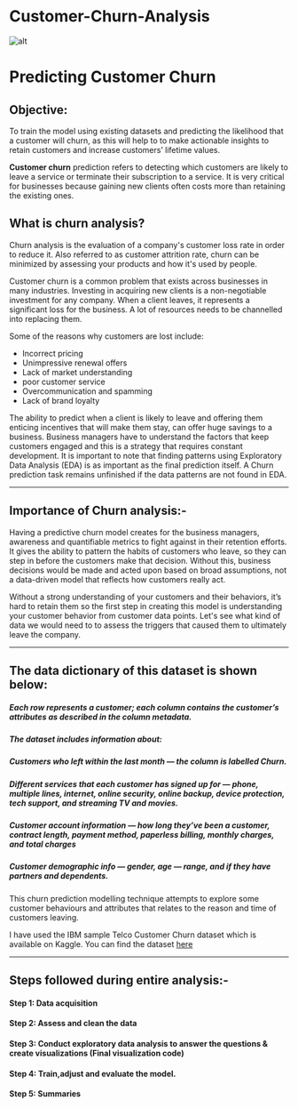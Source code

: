 # Customer-Churn-Analysis

![alt](https://imgs.search.brave.com/ndfWDNC1t2rn6upGKVLg…/Z3MtdGhhdC13aWxs/LXJlZHVjZS15b3Vy/LWNodXJuLnBuZw)

# Predicting Customer Churn

## Objective: 
To train the model using existing datasets and predicting the likelihood that a customer will churn,
as this will help to to make actionable insights to retain customers and increase customers’ lifetime values.

**Customer churn** prediction refers to detecting which customers are likely to leave a service or terminate their subscription to a service. It is very critical for businesses because gaining new clients often costs more than retaining the existing ones.

## What is churn analysis?
Churn analysis is the evaluation of a company's customer loss rate in order to reduce it. Also referred to as customer attrition rate, churn can be minimized by assessing your products and how it's used by people.

Customer churn is a common problem that exists across businesses in many industries. Investing in acquiring new clients is a non-negotiable investment for any company. When a client leaves, it represents a significant loss for the business. A lot of resources needs to be channelled into replacing them.

Some of the reasons why customers are lost include:
- Incorrect pricing
- Unimpressive renewal offers
- Lack of market understanding
- poor customer service
- Overcommunication and spamming
- Lack of brand loyalty

The ability to predict when a client is likely to leave and offering them enticing incentives that will make them stay, can offer huge savings to a business. Business managers have to understand the factors that keep customers engaged and this is a strategy that requires constant development. It is important to note that finding patterns using Exploratory Data Analysis (EDA) is as important as the final prediction itself. A Churn prediction task remains unfinished if the data patterns are not found in EDA.

----
## Importance of Churn analysis:-
Having a predictive churn model creates for the business managers, awareness and quantifiable metrics to fight against in their retention efforts. It gives the ability to pattern the habits of customers who leave, so they can step in before the customers make that decision. Without this, business decisions would be made and acted upon based on broad assumptions, not a data-driven model that reflects how customers really act.

 Without a strong understanding of your customers and their behaviors, it’s hard to retain them so the first step in creating this model is understanding your customer behavior from customer data points. Let's see what kind of data we would need to to assess the triggers that caused them to ultimately leave the company.
 
 
---
## The data dictionary of this dataset is shown below:

#####  Each row represents a customer; each column contains the customer’s attributes as described in the column metadata.
##### The dataset includes information about:
##### Customers who left within the last month — the column is labelled **Churn**.
##### Different services that each customer has signed up for — phone, multiple lines, internet, online security, online backup, device protection, tech support, and streaming TV and movies.
##### Customer account information — how long they’ve been a customer, contract length, payment method, paperless billing, monthly charges, and total charges
##### Customer demographic info — gender, age — range, and if they have partners and dependents.

This churn prediction modelling technique attempts to explore some customer behaviours and attributes that relates to the reason and time of customers leaving.

I have used the IBM sample Telco Customer Churn dataset which is available on Kaggle. You can find the dataset <a href="https://www.kaggle.com/blastchar/telco-customer-churn">here</a>

----
## Steps followed during entire analysis:-
#### Step 1: Data acquisition
#### Step 2: Assess and clean the data
#### Step 3: Conduct exploratory data analysis to answer the questions & create visualizations (Final visualization code)
#### Step 4: Train,adjust and evaluate the model.
#### Step 5: Summaries

